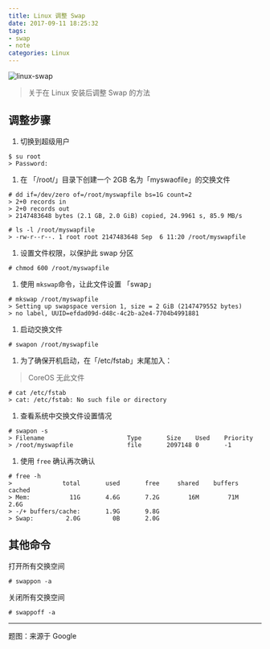 ```yaml
---
title: Linux 调整 Swap 
date: 2017-09-11 18:25:32
tags: 
- swap
- note
categories: Linux
---
```


![linux-swap](http://ovlnfs1rj.bkt.clouddn.com/linux-swap.JPG)
> 关于在 Linux 安装后调整 Swap 的方法

<!-- more -->

## 调整步骤

1. 切换到超级用户
``` 
$ su root
> Password:
```

1. 在 「/root/」目录下创建一个 2GB 名为「myswaofile」的交换文件
```
# dd if=/dev/zero of=/root/myswapfile bs=1G count=2 
> 2+0 records in
> 2+0 records out
> 2147483648 bytes (2.1 GB, 2.0 GiB) copied, 24.9961 s, 85.9 MB/s

# ls -l /root/myswapfile 
> -rw-r--r--. 1 root root 2147483648 Sep  6 11:20 /root/myswapfile
```

1. 设置文件权限，以保护此 swap 分区
```
# chmod 600 /root/myswapfile
```

1. 使用 `mkswap`命令，让此文件设置 「swap」
```
# mkswap /root/myswapfile
> Setting up swapspace version 1, size = 2 GiB (2147479552 bytes)
> no label, UUID=efdad09d-d48c-4c2b-a2e4-7704b4991881
```

1. 启动交换文件
```
# swapon /root/myswapfile
```

1. 为了确保开机启动，在「/etc/fstab」末尾加入：
> CoreOS 无此文件
```
# cat /etc/fstab
> cat: /etc/fstab: No such file or directory
```

1. 查看系统中交换文件设置情况
```
# swapon -s
> Filename				         Type		Size	Used	Priority
> /root/myswapfile               file    	2097148	0	    -1
```

1. 使用 `free` 确认再次确认
```
# free -h
>              total       used       free     shared    buffers     cached
> Mem:           11G       4.6G       7.2G        16M        71M       2.6G
> -/+ buffers/cache:       1.9G       9.8G
> Swap:         2.0G         0B       2.0G
```

## 其他命令

打开所有交换空间
```
# swappon -a
```
关闭所有交换空间
```
# swappoff -a
```
---

题图：来源于 Google
